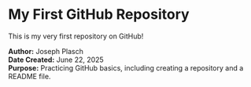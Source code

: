 # My First GitHub Repository

This is my very first repository on GitHub!

**Author:** Joseph Plasch  
**Date Created:** June 22, 2025  
**Purpose:** Practicing GitHub basics, including creating a repository and a README file.  
